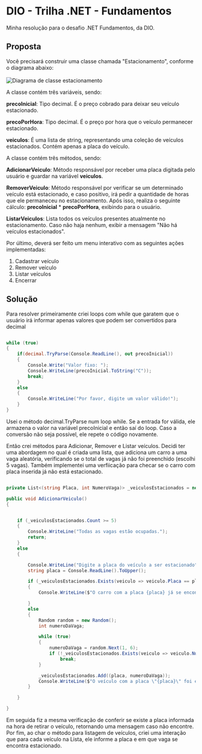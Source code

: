 # DIO - Trilha .NET - Fundamentos

Minha resolução para o desafio .NET Fundamentos, da DIO.

## Proposta

Você precisará construir uma classe chamada "Estacionamento", conforme o diagrama abaixo:
<br>
<br>
![Diagrama de classe estacionamento](diagrama_classe_estacionamento.png)

A classe contém três variáveis, sendo:

**precoInicial**: Tipo decimal. É o preço cobrado para deixar seu veículo estacionado.

**precoPorHora**: Tipo decimal. É o preço por hora que o veículo permanecer estacionado.

**veiculos**: É uma lista de string, representando uma coleção de veículos estacionados. Contém apenas a placa do veículo.

A classe contém três métodos, sendo:

**AdicionarVeiculo**: Método responsável por receber uma placa digitada pelo usuário e guardar na variável **veiculos**.

**RemoverVeiculo**: Método responsável por verificar se um determinado veículo está estacionado, e caso positivo, irá pedir a quantidade de horas que ele permaneceu no estacionamento. Após isso, realiza o seguinte cálculo: **precoInicial** \* **precoPorHora**, exibindo para o usuário.

**ListarVeiculos**: Lista todos os veículos presentes atualmente no estacionamento. Caso não haja nenhum, exibir a mensagem "Não há veículos estacionados".

Por último, deverá ser feito um menu interativo com as seguintes ações implementadas:

1. Cadastrar veículo
2. Remover veículo
3. Listar veículos
4. Encerrar

## Solução

Para resolver primeiramente criei loops com while que garatem que o usuário irá informar apenas valores que podem ser convertidos para decimal

```csharp

while (true)
{
    if(decimal.TryParse(Console.ReadLine(), out precoInicial))
    {
        Console.Write("Valor fixo: ");
        Console.WriteLine(precoInicial.ToString("C"));
        break;
    }
    else
    {
        Console.WriteLine("Por favor, digite um valor válido!");
    }
}

```

Usei o método decimal.TryParse num loop while. Se a entrada for válida, ele armazena o valor na variável precoInicial e então saí do loop. Caso a conversão não seja possível, ele repete o código novamente.

Então crei métodos para Adicionar, Remover e Listar veículos. Decidi ter uma abordagem no qual é criada uma lista, que adiciona um carro a uma vaga aleatória, verificando se o total de vagas já não foi preenchido (escolhi 5 vagas). Também implementei uma verfiicação para checar se o carro com placa inserida já não está estacionado.

```csharp

private List<(string Placa, int NumeroVaga)> _veiculosEstacionados = new List<(string, int)>();

public void AdicionarVeiculo()
{


    if (_veiculosEstacionados.Count >= 5)
    {
        Console.WriteLine("Todas as vagas estão ocupadas.");
        return;
    }
    else
    {

        Console.WriteLine("Digite a placa do veículo a ser estacionado");
        string placa = Console.ReadLine().ToUpper();

        if (_veiculosEstacionados.Exists(veiculo => veiculo.Placa == placa))
        {
            Console.WriteLine($"O carro com a placa {placa} já se encontra no estacionamento");

        }
        else
        {
            Random random = new Random();
            int numeroDaVaga;

            while (true)
            {
                numeroDaVaga = random.Next(1, 6);
                if (!_veiculosEstacionados.Exists(veiculo => veiculo.NumeroVaga == numeroDaVaga))
                    break;
            }

            _veiculosEstacionados.Add((placa, numeroDaVaga));
            Console.WriteLine($"O veículo com a placa \"{placa}\" foi estacionado na vaga nº {numeroDaVaga}.");
        }

    }

}

```

Em seguida fiz a mesma verificação de conferir se existe a placa informada na hora de retirar o veículo, retornando uma mensagem caso não encontre. Por fim, ao char o método para listagem de veículos, criei uma interação que para cada veículo na Lista, ele informe a placa e em que vaga se encontra estacionado.
